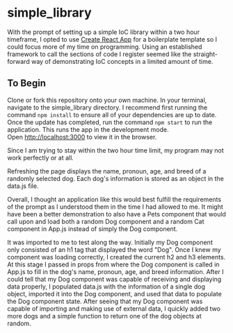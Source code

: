 # simple_library
With the prompt of setting up a simple IoC library within a two hour timeframe, I opted to use [Create React App](https://github.com/facebook/create-react-app) for a boilerplate template so I could focus more of my time on programming.
Using an established framework to call the sections of code I register seemed like the straight-forward way of demonstrating IoC concepts in a limited amount of time.

## To Begin
Clone or fork this repository onto your own machine.
In your terminal, navigate to the simple_library directory.
I recommend first running the command `npm install` to ensure all of your dependencies are up to date. 
Once the update has completed, run the command `npm start` to run the application.
This runs the app in the development mode.\
Open [http://localhost:3000](http://localhost:3000) to view it in the browser.

Since I am trying to stay within the two hour time limit, my program may not work perfectly or at all.

Refreshing the page displays the name, pronoun, age, and breed of a randomly selected dog. Each dog's information is stored as an object in the data.js file.

Overall, I thought an application like this would best fulfill the requirements of the prompt as I understood them in the time I had allowed to me. It might have been a better demonstration to also have a Pets component that would call upon and load both a random Dog component and a random Cat component in App.js instead of simply the Dog component.

It was imported to me to test along the way.  Initially my Dog component only consisted of an h1 tag that displayed the word "Dog". 
Once I knew my component was loading correctly, I created the current h2 and h3 elements.  At this stage I passed in props from where the Dog component is called in App.js to fill in the dog's name, pronoun, age, and breed information.
After I could tell that my Dog component was capable of receiving and displaying data properly, I populated data.js with the information of a single dog object, imported it into the Dog component, and used that data to populate the Dog component state.
After seeing that my Dog component was capable of importing and making use of external data, I quickly added two more dogs and a simple function to return one of the dog objects at random.